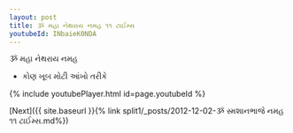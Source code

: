 ```yaml
---
layout: post
title: ૐ મહા નેથરાય નમહ ૧૧ ટાઈમ્સ
youtubeId: INbaieK0NDA
---
```

 
 
 ૐ મહા નેથરાય નમહ  
 
 -  કોણ ખૂબ મોટી આંખો તરીકે 
 
  
 
  
 
 
 
 
 
 


{% include youtubePlayer.html id=page.youtubeId %}
 
[Next]({{ site.baseurl }}{% link  split1/_posts/2012-12-02-ૐ સ્મશાનભાજે નમહ ૧૧ ટાઈમ્સ.md%})
 
